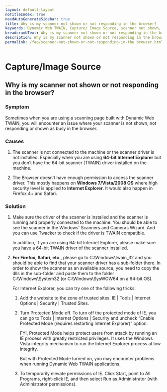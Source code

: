 ```yaml
---
layout: default-layout
noTitleIndex: true
needAutoGenerateSidebar: true
title: Why is my scanner not shown or not responding in the browser?
keywords: Dynamic Web TWAIN, Capture/ Image Source, scanner not shown, scanner not responding
breadcrumbText: Why is my scanner not shown or not responding in the browser?
description: Why is my scanner not shown or not responding in the browser?
permalink: /faq/scanner-not-shown-or-not-responding-in-the browser.html
---
```


# Capture/Image Source

## Why is my scanner not shown or not responding in the browser?

### Symptom

Sometimes when you are using a scanning page built with Dynamic Web TWAIN, you will encounter an issue where your scanner is not shown, not responding or shown as busy in the browser.

### Causes

1. The scanner is not connected to the machine or the scanner driver is not installed.
   Especially when you are using **64-bit Internet Explorer** but you don’t have the 64-bit scanner (TWAIN) driver installed on the machine.

2. The Browser doesn’t have enough permission to access the scanner driver.
   This mostly happens on **Windows 7/Vista/2008 OS** where high security level is applied to **Internet Explorer**. It would also happen in Firefox 4+ and Safari.

### Solution

1. Make sure the driver of the scanner is installed and the scanner is running and properly connected to the machine. You should be able to see the scanner in the Windows' Scanners and Cameras Wizard. And you can use Twacker to check if the driver is TWAIN compatible.

   In addition, if you are using 64-bit Internet Explorer, please make sure you have a 64-bit TWAIN driver of the scanner installed.

2. **For Firefox, Safari, etc.**, please go to C:\Windows\twain_32 and you should be able to find that your scanner driver has a sub-folder there. In order to show the scanner as an available source, you need to copy the dlls in the sub-folder and paste them to the folder C:\Windows\System32 (or C:\Windows\SysWOW64 on a 64-bit OS).

   For Internet Explorer, you can try one of the following tricks:
     1. Add the website to the zone of trusted sites.
       IE | Tools | Internet Options | Security | Trusted Sites.
       
     2. Turn Protected Mode off.
        To turn off the protected mode of IE, you can go to Tools | Internet Options | Security and uncheck “Enable Protected Mode (requires restarting Internet Explorer)” option.

        FYI, Protected Mode helps protect users from attack by running an IE process with greatly restricted privileges. It uses the Windows Vista integrity mechanism to run the        Internet Explorer process at low integrity.

        But with Protected Mode turned on, you may encounter problems when running Dynamic Web TWAIN applications.
     
     3. To temporarily elevate permissions of IE.
        Click Start, point to All Programs, right-click IE, and then select Run as Administrator (with Administrator permissions).

